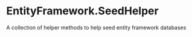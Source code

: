 EntityFramework.SeedHelper
==========================

A collection of helper methods to help seed entity framework databases
